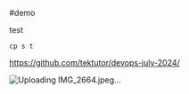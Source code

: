 #demo

test

`````
cp s t

```````

https://github.com/tektutor/devops-july-2024/




![Uploading IMG_2664.jpeg…]()
